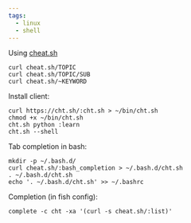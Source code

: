 ```yaml
---
tags:
  - linux
  - shell
---
```

Using [cheat.sh](https://cht.sh)
```shell
curl cheat.sh/TOPIC
curl cheat.sh/TOPIC/SUB
curl cheat.sh/~KEYWORD
```

Install client:
```shell
curl https://cht.sh/:cht.sh > ~/bin/cht.sh
chmod +x ~/bin/cht.sh
cht.sh python :learn
cht.sh --shell
```

Tab completion in bash:
```shell
mkdir -p ~/.bash.d/
curl cheat.sh/:bash_completion > ~/.bash.d/cht.sh
. ~/.bash.d/cht.sh
echo '. ~/.bash.d/cht.sh' >> ~/.bashrc
```

Completion (in fish config):
```shell
complete -c cht -xa '(curl -s cheat.sh/:list)'
```